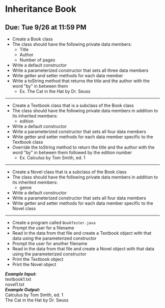 # Inheritance Book

## Due: Tue 9/26 at 11:59 PM

- Create a Book class
- The class should have the following private data members:
  - Title
  - Author
  - Number of pages
- Write a default constructor
- Write a parameterized constructor that sets all three data members
- Write getter and setter methods for each data member
- Write a toString method that returns the title and the author with the word "by" in between them
  - Ex. The Cat in the Hat by Dr. Seuss
- - - - - - - - - - - -
- Create a Textbook class that is a subclass of the Book class
- The class should have the following private data members in addition to its inherited members:
  - edition
- Write a default constructor
- Write a parameterized constructor that sets all four data members
- Write getter and setter methods for each data member specific to the Textbook class
- Override the toString method to return the title and the author with the word "by" in between them followed by the edition number
  - Ex. Calculus by Tom Smith, ed. 1
- - - - - - - - - - - -
- Create a Novel class that is a subclass of the Book class
- The class should have the following private data members in addition to its inherited members:
  - genre
- Write a default constructor
- Write a parameterized constructor that sets all four data members
- Write getter and setter methods for each data member specific to the Novel class
- - - - - - - - - - - -
- Create a program called `BookTester.java`
- Prompt the user for a filename
- Read in the data from that file and create a Textbook object with that data using the parameterized constructor
- Prompt the user for another filename
- Read in the data from that file and create a Novel object with that data using the parameterized constructor
- Print the Textbook object
- Print the Novel object

***Example Input:***\
textbook1.txt\
novel1.txt\
***Example Output:***\
Calculus by Tom Smith, ed. 1\
The Cat in the Hat by Dr. Seuss
